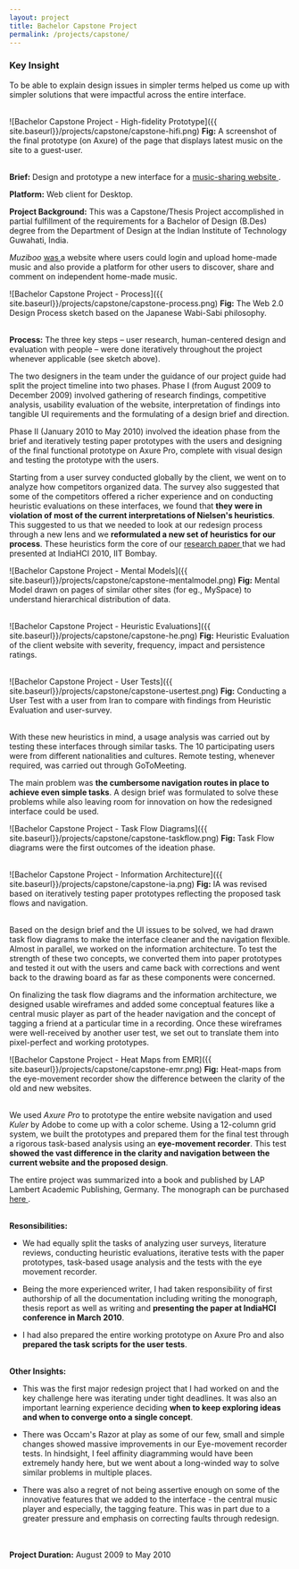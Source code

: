 ```yaml
---
layout: project
title: Bachelor Capstone Project
permalink: /projects/capstone/
---
```


<div class = "key-insight">
<h3 class = "key-insight">Key Insight</h3>
To be able to explain design issues in simpler terms helped us come up with simpler solutions that were impactful across the entire interface.
</div>
<br />

![Bachelor Capstone Project - High-fidelity Prototype]({{ site.baseurl}}/projects/capstone/capstone-hifi.png)
<span class = "figure-description">
**Fig:** A screenshot of the final prototype (on Axure) of the page that displays latest music on the site to a guest-user.
</span><br /><br />

**Brief:** Design and prototype a new interface for a <a href="http://muziboo.com/" class="underlined-link" target= "blank">
music-sharing website
<span class="fa fa-external-link no-underline"></span></a>.

**Platform:** Web client for Desktop.

**Project Background:** This was a Capstone/Thesis Project accomplished in partial fulfillment of the requirements for a Bachelor of Design (B.Des) degree from the Department of Design at the Indian Institute of Technology Guwahati, India.

*Muziboo* <a href="http://www.nextbigwhat.com/muziboo-shuts-puts-blame-music-industry-dmca-297/" class="underlined-link" target= "blank">
was
<span class="fa fa-external-link no-underline"></span></a> a website where users could login and upload home-made music and also provide a platform for other users to discover, share and comment on independent home-made music.

![Bachelor Capstone Project - Process]({{ site.baseurl}}/projects/capstone/capstone-process.png)
<span class = "figure-description">
**Fig:**  The Web 2.0 Design Process sketch based on the Japanese Wabi-Sabi philosophy.
</span><br /><br />

**Process:** The three key steps – user research, human-centered design and evaluation with people – were done iteratively throughout the project whenever applicable (see sketch above).

The two designers in the team under the guidance of our project guide had split the project timeline into two phases. Phase I (from August 2009 to December 2009) involved gathering of research findings, competitive analysis, usability evaluation of the website, interpretation of findings into tangible UI requirements and the formulating of a design brief and direction.

Phase II (January 2010 to May 2010) involved the ideation phase from the brief and iteratively testing paper prototypes with the users and designing of the final functional prototype on Axure Pro, complete with visual design and testing the prototype with the users.

Starting from a user survey conducted globally by the client, we went on to analyze how competitors organized data. The survey also suggested that some of the competitors offered a richer experience and on conducting heuristic evaluations on these interfaces, we found that **they were in violation of most of the current interpretations of Nielsen's heuristics**. This suggested to us that we needed to look at our redesign process through a new lens and we **reformulated a new set of heuristics for our process**. These heuristics form the core of our
<a href="https://www.academia.edu/8381037/From_Web_1.0_to_Web_2.0_and_beyond_Reviewing_usability_heuristic_criteria_taking_music_sites_as_case_studies" class="underlined-link" target= "blank">
research paper
<span class="fa fa-external-link no-underline"></span></a>
that we had presented at IndiaHCI 2010, IIT Bombay.

![Bachelor Capstone Project - Mental Models]({{ site.baseurl}}/projects/capstone/capstone-mentalmodel.png)
<span class = "figure-description">
**Fig:**  Mental Model drawn on pages of similar other sites (for eg., MySpace) to understand hierarchical distribution of data.
</span><br /><br />

![Bachelor Capstone Project - Heuristic Evaluations]({{ site.baseurl}}/projects/capstone/capstone-he.png)
<span class = "figure-description">
**Fig:**  Heuristic Evaluation of the client website with severity, frequency, impact and persistence ratings.
</span><br /><br />

![Bachelor Capstone Project - User Tests]({{ site.baseurl}}/projects/capstone/capstone-usertest.png)
<span class = "figure-description">
**Fig:**  Conducting a User Test with a user from Iran to compare with findings from Heuristic Evaluation and user-survey.
</span><br /><br />

With these new heuristics in mind, a usage analysis was carried out by testing these interfaces through similar tasks. The 10 participating users were from different nationalities and cultures. Remote testing, whenever required, was carried out through GoToMeeting.

The main problem was **the cumbersome navigation routes in place to achieve even simple tasks**. A design brief was formulated to solve these problems while also leaving room for innovation on how the redesigned interface could be used.

![Bachelor Capstone Project - Task Flow Diagrams]({{ site.baseurl}}/projects/capstone/capstone-taskflow.png)
<span class = "figure-description">
**Fig:**  Task Flow diagrams were the first outcomes of the ideation phase.
</span><br /><br />

![Bachelor Capstone Project - Information Architecture]({{ site.baseurl}}/projects/capstone/capstone-ia.png)
<span class = "figure-description">
**Fig:**  IA was revised based on iteratively testing paper prototypes reflecting the proposed task flows and navigation.
</span><br /><br />

Based on the design brief and the UI issues to be solved, we had drawn task flow diagrams to make the interface cleaner and the navigation flexible. Almost in parallel, we worked on the information architecture. To test the strength of these two concepts, we converted them into paper prototypes and tested it out with the users and came back with corrections and went back to the drawing board as far as these components were concerned.

On finalizing the task flow diagrams and the information architecture, we designed usable wireframes and added some conceptual features like a central music player as part of the header navigation and the concept of tagging a friend at a particular time in a recording. Once these wireframes were well-received by another user test, we set out to translate them into pixel-perfect and working prototypes.

![Bachelor Capstone Project - Heat Maps from EMR]({{ site.baseurl}}/projects/capstone/capstone-emr.png)
<span class = "figure-description">
**Fig:**  Heat-maps from the eye-movement recorder show the difference between the clarity of the old and new websites.
</span><br /><br />

We used *Axure Pro* to prototype the entire website navigation and used *Kuler* by Adobe to come up with a color scheme. Using a 12-column grid system, we built the prototypes and prepared them for the final test through a rigorous task-based analysis using an **eye-movement recorder**. This test **showed the vast difference in the clarity and navigation between the current website and the proposed design**.

The entire project was summarized into a book and published by LAP Lambert Academic Publishing, Germany. The monograph can be purchased
<a href="http://www.perm.ly/redesign-of-a-music-interface" class="underlined-link" target= "blank">
here
<span class="fa fa-external-link no-underline"></span></a>.
<br /><br />

**Resonsibilities:**

* We had equally split the tasks of analyzing user surveys, literature reviews, conducting heuristic evaluations, iterative tests with the paper prototypes, task-based usage analysis and the tests with the eye movement recorder.

* Being the more experienced writer, I had taken responsibility of first authorship of all the documentation including writing the monograph, thesis report as well as writing and **presenting the paper at IndiaHCI conference in March 2010**.

* I had also prepared the entire working prototype on Axure Pro and also **prepared the task scripts for the user tests**.
<br /><br />

**Other Insights:**

* This was the first major redesign project that I had worked on and the key challenge here was iterating under tight deadlines. It was also an important learning experience deciding **when to keep exploring ideas and when to converge onto a single concept**.

* There was Occam's Razor at play as some of our few, small and simple changes showed massive improvements in our Eye-movement recorder tests. In hindsight, I feel affinity diagramming would have been extremely handy here, but we went about a long-winded way to solve similar problems in multiple places.

* There was also a regret of not being assertive enough on some of the innovative features that we added to the interface - the central music player and especially, the tagging feature. This was in part due to a greater pressure and emphasis on correcting faults through redesign.

<br /><br />
**Project Duration:** August 2009 to May 2010
<br /><br />
<br /><br />
